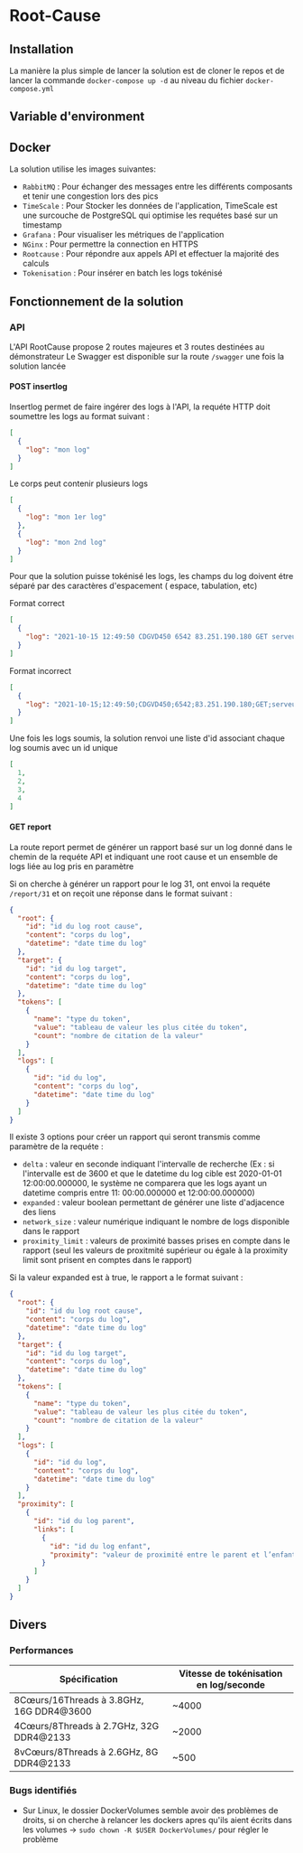 # Root-Cause

## Installation

La manière la plus simple de lancer la solution est de cloner le repos et de lancer la commande `docker-compose up -d`
au niveau du fichier `docker-compose.yml`

## Variable d'environment

## Docker

La solution utilise les images suivantes:

- `RabbitMQ` : Pour échanger des messages entre les différents composants et tenir une congestion lors des pics
- `TimeScale` : Pour Stocker les données de l'application, TimeScale est une surcouche de PostgreSQL qui optimise les
  requétes basé sur un timestamp
- `Grafana` : Pour visualiser les métriques de l'application
- `NGinx` : Pour permettre la connection en HTTPS
- `Rootcause` : Pour répondre aux appels API et effectuer la majorité des calculs
- `Tokenisation` : Pour insérer en batch les logs tokénisé

## Fonctionnement de la solution

### API

L'API RootCause propose 2 routes majeures et 3 routes destinées au démonstrateur Le Swagger est disponible sur la
route `/swagger` une fois la solution lancée

#### POST insertlog

Insertlog permet de faire ingérer des logs à l'API, la requéte HTTP doit soumettre les logs au format suivant :

```json
[
  {
    "log": "mon log"
  }
]
```

Le corps peut contenir plusieurs logs

```json
[
  {
    "log": "mon 1er log"
  },
  {
    "log": "mon 2nd log"
  }
]
```

Pour que la solution puisse tokénisé les logs, les champs du log doivent étre séparé par des caractères d'espacement (
espace, tabulation, etc)

Format correct

```json
[
  {
    "log": "2021-10-15 12:49:50 CDGVD450 6542 83.251.190.180 GET serveur.net /wp-includes/css/dist/block-library/style.min.css.gzip 200"
  }
]
```

Format incorrect

```json
[
  {
    "log": "2021-10-15;12:49:50;CDGVD450;6542;83.251.190.180;GET;serveur.net;/wp-includes/css/dist/block-library/style.min.css.gzip;200"
  }
]
```

Une fois les logs soumis, la solution renvoi une liste d'id associant chaque log soumis avec un id unique

```json
[
  1,
  2,
  3,
  4
]
```

#### GET report

La route report permet de générer un rapport basé sur un log donné dans le chemin de la requéte API et indiquant une
root cause et un ensemble de logs liée au log pris en paramètre

Si on cherche à générer un rapport pour le log 31, ont envoi la requéte `/report/31` et on reçoit une réponse dans le
format suivant :

```json
{
  "root": {
    "id": "id du log root cause",
    "content": "corps du log",
    "datetime": "date time du log"
  },
  "target": {
    "id": "id du log target",
    "content": "corps du log",
    "datetime": "date time du log"
  },
  "tokens": [
    {
      "name": "type du token",
      "value": "tableau de valeur les plus citée du token",
      "count": "nombre de citation de la valeur"
    }
  ],
  "logs": [
    {
      "id": "id du log",
      "content": "corps du log",
      "datetime": "date time du log"
    }
  ]
}
```

Il existe 3 options pour créer un rapport qui seront transmis comme paramètre de la requéte :

- `delta` : valeur en seconde indiquant l'intervalle de recherche (Ex : si l'intervalle est de 3600 et que le datetime
  du log cible est 2020-01-01 12:00:00.000000, le système ne comparera que les logs ayant un datetime compris entre 11:
  00:00.000000 et 12:00:00.000000)
- `expanded` : valeur boolean permettant de générer une liste d'adjacence des liens
- `network_size` : valeur numérique indiquant le nombre de logs disponible dans le rapport
- `proximity_limit` : valeurs de proximité basses prises en compte dans le rapport (seul les valeurs de proxitmité
  supérieur ou égale à la proximity limit sont prisent en comptes dans le rapport)

Si la valeur expanded est à true, le rapport a le format suivant :

```json
{
  "root": {
    "id": "id du log root cause",
    "content": "corps du log",
    "datetime": "date time du log"
  },
  "target": {
    "id": "id du log target",
    "content": "corps du log",
    "datetime": "date time du log"
  },
  "tokens": [
    {
      "name": "type du token",
      "value": "tableau de valeur les plus citée du token",
      "count": "nombre de citation de la valeur"
    }
  ],
  "logs": [
    {
      "id": "id du log",
      "content": "corps du log",
      "datetime": "date time du log"
    }
  ],
  "proximity": [
    {
      "id": "id du log parent",
      "links": [
        {
          "id": "id du log enfant",
          "proximity": "valeur de proximité entre le parent et l’enfant"
        }
      ]
    }
  ]
}
```
## Divers

### Performances

| Spécification                            | Vitesse de tokénisation en log/seconde |
|------------------------------------------|----------------------------------------|
| 8Cœurs/16Threads à 3.8GHz, 16G DDR4@3600 | ~4000                                  |
| 4Cœurs/8Threads à 2.7GHz, 32G DDR4@2133  | ~2000                                  |
| 8vCœurs/8Threads à 2.6GHz, 8G DDR4@2133  | ~500                                   |

### Bugs identifiés
- Sur Linux, le dossier DockerVolumes semble avoir des problèmes de droits, si on cherche à relancer les dockers apres 
qu'ils aient écrits dans les volumes ->  `sudo chown -R $USER DockerVolumes/` pour régler le problème
